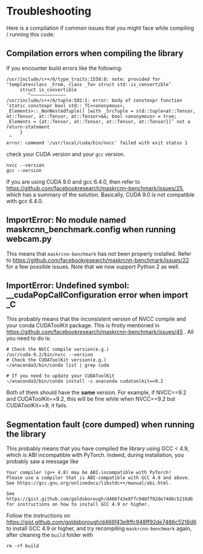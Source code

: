 # Troubleshooting

Here is a compilation if common issues that you might face while compiling / running this code:

## Compilation errors when compiling the library

If you encounter build errors like the following:

```
/usr/include/c++/6/type_traits:1558:8: note: provided for ‘template<class _From, class _To> struct std::is_convertible’
     struct is_convertible
        ^~~~~~~~~~~~~~
/usr/include/c++/6/tuple:502:1: error: body of constexpr function ‘static constexpr bool std::_TC<<anonymous>, _Elements>::_NonNestedTuple() [with _SrcTuple = std::tuple<at::Tensor, at::Tensor, at::Tensor, at::Tensor>&&; bool <anonymous> = true; _Elements = {at::Tensor, at::Tensor, at::Tensor, at::Tensor}]’ not a return-statement
     }
 ^
error: command '/usr/local/cuda/bin/nvcc' failed with exit status 1
```

check your CUDA version and your `gcc` version.

```
nvcc --version
gcc --version
```

If you are using CUDA 9.0 and gcc 6.4.0, then refer to https://github.com/facebookresearch/maskrcnn-benchmark/issues/25,
which has a summary of the solution. Basically, CUDA 9.0 is not compatible with gcc 6.4.0.

## ImportError: No module named maskrcnn_benchmark.config when running webcam.py

This means that `maskrcnn-benchmark` has not been properly installed. Refer
to https://github.com/facebookresearch/maskrcnn-benchmark/issues/22 for a few possible issues. Note that we now support
Python 2 as well.

## ImportError: Undefined symbol: \_\_cudaPopCallConfiguration error when import \_C

This probably means that the inconsistent version of NVCC compile and your conda CUDAToolKit package. This is firstly
mentioned in https://github.com/facebookresearch/maskrcnn-benchmark/issues/45 . All you need to do is:

```
# Check the NVCC compile version(e.g.)
/usr/cuda-9.2/bin/nvcc --version
# Check the CUDAToolKit version(e.g.)
~/anaconda3/bin/conda list | grep cuda

# If you need to update your CUDAToolKit
~/anaconda3/bin/conda install -c anaconda cudatoolkit==9.2
```

Both of them should have the **same** version. For example, if NVCC==9.2 and CUDAToolKit==9.2, this will be fine while
when NVCC==9.2 but CUDAToolKit==9, it fails.

## Segmentation fault (core dumped) when running the library

This probably means that you have compiled the library using GCC < 4.9, which is ABI incompatible with PyTorch. Indeed,
during installation, you probably saw a message like

```
Your compiler (g++ 4.8) may be ABI-incompatible with PyTorch!
Please use a compiler that is ABI-compatible with GCC 4.9 and above.
See https://gcc.gnu.org/onlinedocs/libstdc++/manual/abi.html.

See https://gist.github.com/goldsborough/d466f43e8ffc948ff92de7486c5216d6
for instructions on how to install GCC 4.9 or higher.
```

Follow the instructions on https://gist.github.com/goldsborough/d466f43e8ffc948ff92de7486c5216d6
to install GCC 4.9 or higher, and try recompiling `maskrcnn-benchmark` again, after cleaning the
`build` folder with

```
rm -rf build
```
